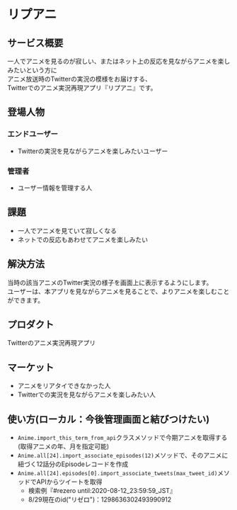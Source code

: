 # リプアニ

## サービス概要
一人でアニメを見るのが寂しい、またはネット上の反応を見ながらアニメを楽しみたいという方に  
アニメ放送時のTwitterの実況の模様をお届けする、  
Twitterでのアニメ実況再現アプリ『リプアニ』です。

## 登場人物
### エンドユーザー
- Twitterの実況を見ながらアニメを楽しみたいユーザー
### 管理者
- ユーザー情報を管理する人

## 課題
- 一人でアニメを見ていて寂しくなる
- ネットでの反応もあわせてアニメを楽しみたい


## 解決方法
当時の該当アニメのTwitter実況の様子を画面上に表示するようにします。  
ユーザーは、本アプリを見ながらアニメを見ることで、よりアニメを楽しむことができます。  

## プロダクト
Twitterのアニメ実況再現アプリ

## マーケット
- アニメをリアタイできなかった人
- Twitterでの実況を見ながらアニメを楽しみたい人

## 使い方(ローカル：今後管理画面と結びつけたい)
- `Anime.import_this_term_from_api`クラスメソッドで今期アニメを取得する(取得アニメの年、月を指定可能)
- `Anime.all[24].import_associate_episodes(12)`メソッドで、そのアニメに紐づく12話分のEpisodeレコードを作成
- `Anime.all[24].episodes[0].import_associate_tweets(max_tweet_id)`メソッドでAPIからツイートを取得
  - 検索例『#rezero until:2020-08-12_23:59:59_JST』
  - 8/29現在のid("リゼロ")：1298636302493990912

